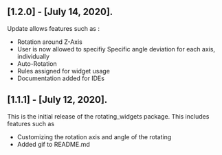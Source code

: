 ## [1.2.0] - [July 14, 2020].

Update allows features such as :
- Rotation around Z-Axis
- User is now allowed to specifiy Specific angle deviation for each axis, individually
- Auto-Rotation
- Rules assigned for widget usage
- Documentation added for IDEs

## [1.1.1] - [July 12, 2020].

This is the initial release of the rotating_widgets package. This includes features such as
- Customizing the rotation axis and angle of the rotating
- Added gif to README.md